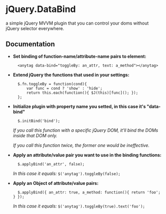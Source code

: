 # jQuery.DataBind

a simple jQuery MVVM plugin that you can control your doms without jQuery selector everywhere.

## Documentation

* __Set binding of function-name/attribute-name pairs to element:__

		<anytag data-bind="toggleBy: an_attr, text: a_method"></anytag>


* __Extend jQuery the functions that used in your settings:__

		$.fn.toggleBy = function(cond){
			var func = cond ? 'show' : 'hide';
			return this.each(function(){ $J(this)[func](); });
		};


* __Initialize plugin with property name you setted, in this case it's "data-bind"__

		$.initBind('bind');

	_If you call this function with a specific jQuery DOM, it'll bind the DOMs inside that DOM only._

	_If you call this function twice, the former one would be ineffective._


* __Apply an attribute/value pair you want to use in the binding functions:__

		$.applyBind('an_attr', false);

	_In this case it equals:_ `$('anytag').toggleBy(false);`


* __Apply an Object of attribute/value pairs:__

		$.applyBind({ an_attr: true, a_method: function(){ return 'foo'; } });

	_In this case it equals:_ `$('anytag').toggleBy(true).text('foo');`
